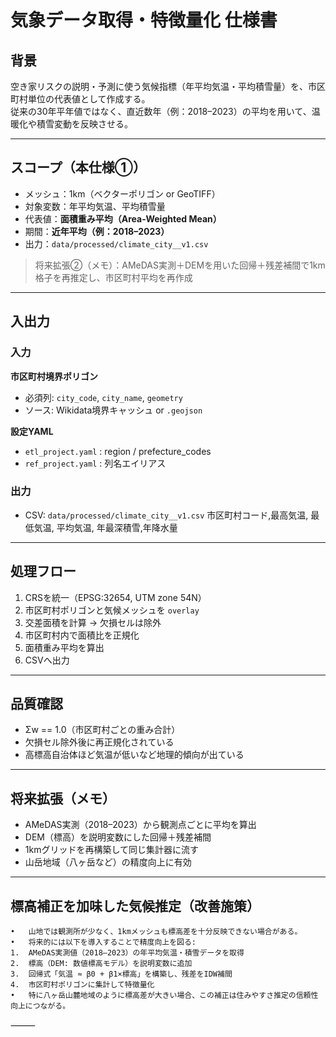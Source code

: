# 気象データ取得・特徴量化 仕様書

## 背景
空き家リスクの説明・予測に使う気候指標（年平均気温・平均積雪量）を、市区町村単位の代表値として作成する。  
従来の30年平年値ではなく、直近数年（例：2018–2023）の平均を用いて、温暖化や積雪変動を反映させる。

---

## スコープ（本仕様①）
- メッシュ：1km（ベクターポリゴン or GeoTIFF）
- 対象変数：年平均気温、平均積雪量
- 代表値：**面積重み平均（Area-Weighted Mean）**
- 期間：**近年平均（例：2018–2023）**
- 出力：`data/processed/climate_city__v1.csv`

> 将来拡張②（メモ）：AMeDAS実測＋DEMを用いた回帰＋残差補間で1km格子を再推定し、市区町村平均を再作成

---

## 入出力

### 入力
 **市区町村境界ポリゴン**
   - 必須列: `city_code`, `city_name`, `geometry`
   - ソース: Wikidata境界キャッシュ or `.geojson`


 **設定YAML**
   - `etl_project.yaml` : region / prefecture_codes
   - `ref_project.yaml` : 列名エイリアス

### 出力
- CSV: `data/processed/climate_city__v1.csv`
市区町村コード,最高気温, 最低気温, 平均気温, 年最深積雪,年降水量
---

## 処理フロー
1. CRSを統一（EPSG:32654, UTM zone 54N）
2. 市区町村ポリゴンと気候メッシュを `overlay`
3. 交差面積を計算 → 欠損セルは除外
4. 市区町村内で面積比を正規化
5. 面積重み平均を算出
6. CSVへ出力

---

## 品質確認
- Σw == 1.0（市区町村ごとの重み合計）
- 欠損セル除外後に再正規化されている
- 高標高自治体ほど気温が低いなど地理的傾向が出ている

---

## 将来拡張（メモ）
- AMeDAS実測（2018–2023）から観測点ごとに平均を算出
- DEM（標高）を説明変数にした回帰＋残差補間
- 1kmグリッドを再構築して同じ集計器に流す
- 山岳地域（八ヶ岳など）の精度向上に有効


---
## 標高補正を加味した気候推定（改善施策）
	•	山地では観測所が少なく、1kmメッシュも標高差を十分反映できない場合がある。
	•	将来的には以下を導入することで精度向上を図る:
	1.	AMeDAS実測値（2018–2023）の年平均気温・積雪データを取得
	2.	標高（DEM: 数値標高モデル）を説明変数に追加
	3.	回帰式「気温 ≈ β0 + β1×標高」を構築し、残差をIDW補間
	4.	市区町村ポリゴンに集計して特徴量化
	•	特に八ヶ岳山麓地域のように標高差が大きい場合、この補正は住みやすさ推定の信頼性向上につながる。

⸻
